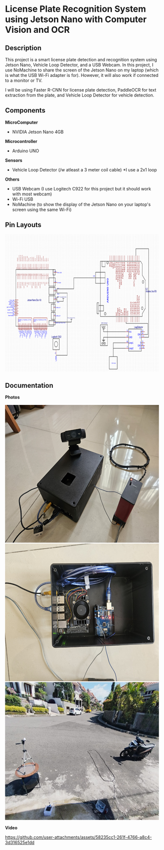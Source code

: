 # License Plate Recognition System using Jetson Nano with Computer Vision and OCR
## Description
This project is a smart license plate detection and recognition system using Jetson Nano, Vehicle Loop Detector, and a USB Webcam. In this project, I use NoMachine to share the screen of the Jetson Nano on my laptop (which is what the USB Wi-Fi adapter is for). However, it will also work if connected to a monitor or TV.
<br/>

I will be using Faster R-CNN for license plate detection, PaddleOCR for text extraction from the plate, and Vehicle Loop Detector for vehicle detection.
## Components
**MicroComputer**  
- NVIDIA Jetson Nano 4GB<br/>

**Microcontroller**
- Arduino UNO<br/>

**Sensors**

- Vehicle Loop Detector (/w atleast a 3 meter coil cable) *I use a 2x1 loop

**Others**  

- USB Webcam (I use Logitech C922 for this project but it should work with most webcam)
- Wi-Fi USB
- NoMachine (to show the display of the Jetson Nano on your laptop's screen using the same Wi-Fi)
## Pin Layouts
<img src="images/skematik wiring diagram.png" height="450px">

## Documentation
**Photos**<br/>  
<img src="images/20250414_093248.jpg" height="450px"><br/>
<img src="images/20250414_092830.jpg" height="450px"><br/>
<img src="images/Test Project.jpg" height="450px"><br/>


**Video**  

https://github.com/user-attachments/assets/58235cc1-261f-4766-a8c4-3d316525e1dd








